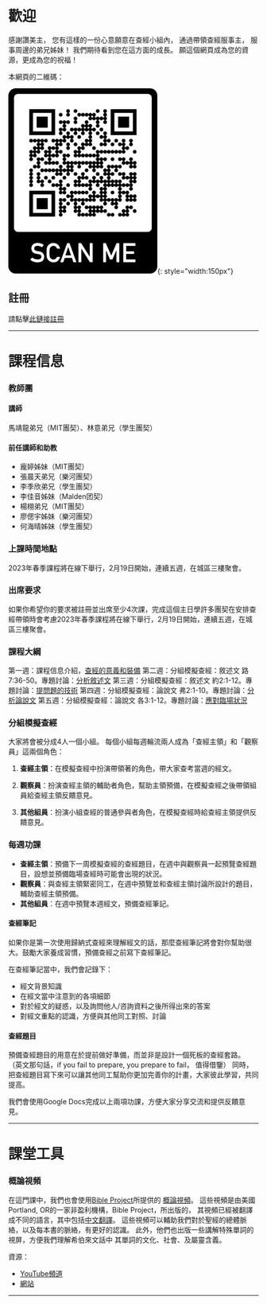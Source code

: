 # 歡迎

感謝讚美主，
您有這樣的一份心意願意在查經小組內，
通過帶領查經服事主，
服事周邊的弟兄姊妹！
我們期待看到您在這方面的成長。
願這個網頁成為您的資源，更成為您的祝福！

本網頁的二維碼：

![](./images/website-qrcode.png){: style="width:150px"}

## 註冊

請點擊[此鏈接註冊](https://airtable.com/shrS5gKu57LudKDSh)

<!-- 本季課堂已停止接受註冊，請等到下一季課堂開放再註冊。-->

---

# 課程信息

### 教師團

#### 講師

馬靖龍弟兄（MIT團契）、林意弟兄（學生團契）

#### 前任講師和助教

- 龐婷姊妹（MIT團契）
- 張晨天弟兄（樂河團契）
- 李季欣弟兄（學生團契）
- 李佳音姊妹（Malden团契）
- 楊栩弟兄（MIT團契）
- 廖偲宇姊妹（樂河團契）
- 何海晴姊妹（學生團契）

### 上課時間地點

<!-- 疫情期間，我們的課堂會在Discord上進行。 -->

2023年春季課程將在線下舉行，2月19日開始，連續五週，在城區三樓聚會。

### 出席要求

如果你希望你的要求被註冊並出席至少4次課，完成這個主日學許多團契在安排查經帶領時會考慮2023年春季課程將在線下舉行，2月19日開始，連續五週，在城區三樓聚會。

### 課程大綱

第一週：課程信息介紹，[查經的意義和裝備](class-notes/lesson-1-foundations.md)
第二週：分組模擬查經：敘述文 路7:36-50。專題討論：[分析敘述文](class-notes/lesson-2-narrative.md)
第三週：分組模擬查經：敘述文 約2:1-12。專題討論：[提問題的技術](class-notes/lesson-3-questioning.md)
第四週：分組模擬查經：論說文 弗2:1-10。專題討論：[分析論說文](class-notes/lesson-4-argumentation.md)
第五週：分組模擬查經：論說文 各3:1-12。專題討論：[應對臨場狀況](class-notes/lesson-5-situations.md)

### 分組模擬查經

大家將會被分成4人一個小組。
每個小組每週輪流兩人成為「查經主領」和「觀察員」這兩個角色：

1. **查經主領**：在模擬查經中扮演帶領著的角色，帶大家查考當週的經文。

2. **觀察員**：扮演查經主領的輔助者角色，幫助主領預備，在模擬查經之後帶領組員給查經主領反饋意見。

3. **其他組員**：扮演小組查經的普通參與者角色，在模擬查經時給查經主領提供反饋意見。

### 每週功課

- **查經主領**：預備下一周模擬查經的查經題目，在週中與觀察員一起預覽查經題目，設想並預備臨場查經時可能會出現的狀況。
- **觀察員**：與查經主領緊密同工，在週中預覽並和查經主領討論所設計的題目，輔助查經主領預備。
- **其他組員**：在週中預覽本週經文，預備查經筆記。

#### 查經筆記

如果你是第一次使用歸納式查經來理解經文的話，那麼查經筆記將會對你幫助很大。鼓勵大家養成習慣，預備查經之前寫下查經筆記。

在查經筆記當中，我們會記錄下：

- 經文背景知識
- 在經文當中注意到的各項細節
- 對於經文的疑惑，以及詢問他人/咨詢資料之後所得出來的答案
- 對經文重點的認識，方便與其他同工對照、討論

#### 查經題目

預備查經題目的用意在於提前做好準備，而並非是設計一個死板的查經套路。
（英文那句話，if you fail to prepare, you prepare to fail，
值得借鑒）
同時，把查經題目寫下來可以讓其他同工幫助你更加完善你的計畫，大家彼此學習，共同提高。

我們會使用Google Docs完成以上兩項功課，方便大家分享交流和提供反饋意見。

-----

# 課堂工具

### 概論視頻

在這門課中，我們也會使用[Bible Project](https://bibleproject.com)所提供的
[概論視頻](https://bibleproject.com/explore/#new_testament)。
這些視頻是由美國Portland, OR的一家非盈利機構，Bible Project，所出版的，
其視頻已經被翻譯成不同的語言，其中包括[中文翻譯](https://www.youtube.com/c/BibleProjectMandarinChinese)。
這些視頻可以輔助我們對於聖經的總體脈絡，以及每本書的脈絡，有更好的認識。
此外，他們也出版一些講解特殊單詞的視屏，方便我們理解希伯來文話中
其單詞的文化、社會、及屬靈含義。

資源：

- [YouTube頻道](https://www.youtube.com/user/jointhebibleproject/)
- [網站](https://bibleproject.com)

-----